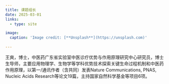 ```yaml
---
title: 课题组长
date: 2025-03-01
links:
  - type: site

image:
  caption: 'Image credit: [**Unsplash**](https://unsplash.com)'
  
---
```

王爽，博士，中医药广东省实验室中医诊疗优势与作用原理研究中心研究员，博士生导师，主要应用物理学、生物学等学科优势技术探索关键生命过程机制和中医药作用原理，以第一/通讯作者（含共同）发表Nature Communications, PNAS, Nucleic Acids Research等论文19篇，主持国家自然科学基金等项目6项。



